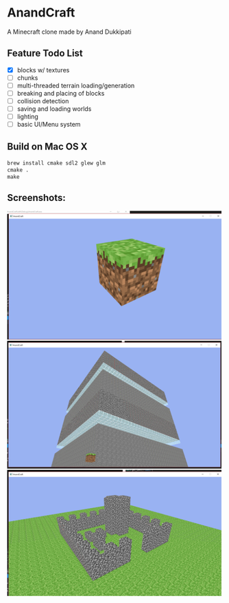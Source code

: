 # AnandCraft
A Minecraft clone made by Anand Dukkipati

## Feature Todo List
- [x] blocks w/ textures
- [ ] chunks
- [ ] multi-threaded terrain loading/generation
- [ ] breaking and placing of blocks
- [ ] collision detection
- [ ] saving and loading worlds
- [ ] lighting
- [ ] basic UI/Menu system

## Build on Mac OS X
```
brew install cmake sdl2 glew glm
cmake .
make
```

## Screenshots:
<img src="screenshots/grass-block.jpg" width="500">
<img src="screenshots/glass-and-cobble-chunk.jpg" width="500">
<img src="screenshots/castle.jpg" width="500">